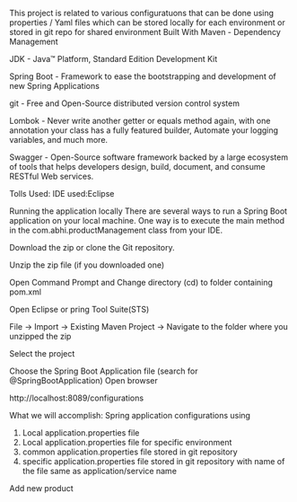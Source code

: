 
This project is related to various configuratuons that can be done using properties / Yaml files which can be stored locally for each environment or stored in git repo for shared environment
Built With
Maven - Dependency Management

JDK - Java™ Platform, Standard Edition Development Kit

Spring Boot - Framework to ease the bootstrapping and development of new Spring Applications

git - Free and Open-Source distributed version control system

Lombok - Never write another getter or equals method again, with one annotation your class has a fully featured builder, Automate your logging variables, and much more.

Swagger - Open-Source software framework backed by a large ecosystem of tools that helps developers design, build, document, and consume RESTful Web services.

Tolls Used:
IDE used:Eclipse

Running the application locally
There are several ways to run a Spring Boot application on your local machine. One way is to execute the main method in the com.abhi.productManagement class from your IDE.

Download the zip or clone the Git repository.

Unzip the zip file (if you downloaded one)

Open Command Prompt and Change directory (cd) to folder containing pom.xml

Open Eclipse or pring Tool Suite(STS)

File -> Import -> Existing Maven Project -> Navigate to the folder where you unzipped the zip

Select the project

Choose the Spring Boot Application file (search for @SpringBootApplication) Open browser

http://localhost:8089/configurations

What we will accomplish:
Spring application configurations using 

1. Local application.properties file 
2. Local application.properties file for specific environment
3. common application.properties file stored in git repository
4. specific application.properties file stored in git repository with name of the file same as application/service name

Add new product
